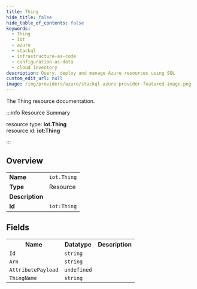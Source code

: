 ```yaml
---
title: Thing
hide_title: false
hide_table_of_contents: false
keywords:
  - Thing
  - iot
  - azure
  - stackql
  - infrastructure-as-code
  - configuration-as-data
  - cloud inventory
description: Query, deploy and manage Azure resources using SQL
custom_edit_url: null
image: /img/providers/azure/stackql-azure-provider-featured-image.png
---
```

The Thing resource documentation.

:::info Resource Summary

<div class="row">
<div class="providerDocColumn">
<span>resource type:&nbsp;<b>iot.Thing</b></span><br />
<span>resource id:&nbsp;<b>iot:Thing</b></span><br />
</div>
</div>

:::

## Overview
<table><tbody>
<tr><td><b>Name</b></td><td><code>iot.Thing</code></td></tr>
<tr><td><b>Type</b></td><td>Resource</td></tr>
<tr><td><b>Description</b></td><td></td></tr>
<tr><td><b>Id</b></td><td><code>iot:Thing</code></td></tr>
</tbody></table>

## Fields
<table><tbody>
<tr><th>Name</th><th>Datatype</th><th>Description</th></tr>
<tr><td><code>Id</code></td><td><code>string</code></td><td></td></tr><tr><td><code>Arn</code></td><td><code>string</code></td><td></td></tr><tr><td><code>AttributePayload</code></td><td><code>undefined</code></td><td></td></tr><tr><td><code>ThingName</code></td><td><code>string</code></td><td></td></tr>
</tbody></table>